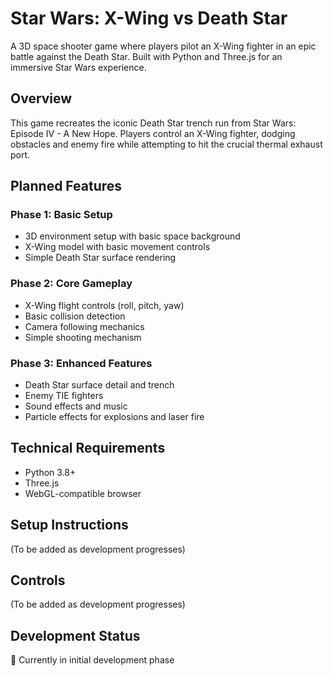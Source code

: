 # Star Wars: X-Wing vs Death Star

A 3D space shooter game where players pilot an X-Wing fighter in an epic battle against the Death Star. Built with Python and Three.js for an immersive Star Wars experience.

## Overview
This game recreates the iconic Death Star trench run from Star Wars: Episode IV - A New Hope. Players control an X-Wing fighter, dodging obstacles and enemy fire while attempting to hit the crucial thermal exhaust port.

## Planned Features
### Phase 1: Basic Setup
- 3D environment setup with basic space background
- X-Wing model with basic movement controls
- Simple Death Star surface rendering

### Phase 2: Core Gameplay
- X-Wing flight controls (roll, pitch, yaw)
- Basic collision detection
- Camera following mechanics
- Simple shooting mechanism

### Phase 3: Enhanced Features
- Death Star surface detail and trench
- Enemy TIE fighters
- Sound effects and music
- Particle effects for explosions and laser fire

## Technical Requirements
- Python 3.8+
- Three.js
- WebGL-compatible browser

## Setup Instructions
(To be added as development progresses)

## Controls
(To be added as development progresses)

## Development Status
🚧 Currently in initial development phase
